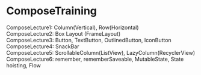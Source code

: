 # ComposeTraining

ComposeLecture1: Column(Vertical), Row(Horizontal)<br/>
ComposeLecture2: Box Layout (FrameLayout)<br/>
ComposeLecture3: Button, TextButton, OutlinedButton, IconButton<br/>
ComposeLecture4: SnackBar<br/>
ComposeLecture5: ScrollableColumn(ListView), LazyColumn(RecyclerView)<br/>
ComposeLecture6: remember, rememberSaveable, MutableState, State hoisting, Flow<br/>
